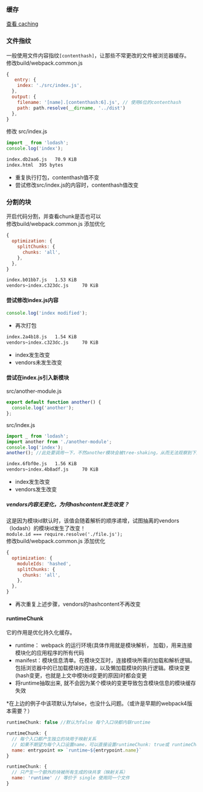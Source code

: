### 缓存
[查看 caching](https://webpack.js.org/guides/caching/)
### 文件指纹
一般使用文件内容指纹```[contenthash]```，让那些不常更改的文件被浏览器缓存。  
修改build/webpack.common.js
```js
{
   entry: {
    index: './src/index.js',
  },
  output: {
    filename: '[name].[contenthash:6].js', // 使用6位的contenthash
    path: path.resolve(__dirname, '../dist')
  },
}
```
修改 src/index.js
```js
import _ from 'lodash';
console.log('index');
```
```bash
index.db2aa6.js   70.9 KiB
index.html  395 bytes 
```
- 重复执行打包，contenthash值不变
- 尝试修改src/index.js的内容时，contenthash值改变

### 分割的块
开启代码分割，并查看chunk是否也可以  
修改build/webpack.common.js 添加优化
```js
{
  optimization: {
    splitChunks: {
      chunks: 'all',
    },
  },
}
```
```bash
index.b01bb7.js   1.53 KiB
vendors~index.c323dc.js     70 KiB 
```
#### 尝试修改index.js内容
```js
console.log('index modified');
```
- 再次打包
```bash
index.2a4b18.js   1.54 KiB     
vendors~index.c323dc.js     70 KiB
```
- index发生改变
- vendors未发生改变

#### 尝试在index.js引入新模块
src/another-module.js
```js
export default function another() {
  console.log('another');
};
```
src/index.js
```js
import _ from 'lodash';
import another from './another-module';
console.log('index');
another(); //此处要调用一下，不然another模块会被tree-shaking，从而无法观察到下述vendors改变的情况
```
```bash
index.6fbf0e.js   1.56 KiB
vendors~index.4b8adf.js     70 KiB
```
- index发生改变
- vendors发生改变
##### vendors内容无变化，为何hashcontent发生改变？
这是因为模块id默认时，该值会随着解析的顺序递增，试图抽离的vendors（lodash）的模块id发生了改变！    
```module.id === require.resolve('./file.js');```  
修改build/webpack.common.js 添加优化
```js
{
  optimization: {
    moduleIds: 'hashed',
    splitChunks: {
      chunks: 'all',
    },
  },
}
```
- 再次重复上述步骤，vendors的hashcontent不再改变


#### runtimeChunk
它的作用是优化持久化缓存。  
- runtime： webpack 的运行环境(具体作用就是模块解析， 加载)，用来连接模块化的应用程序的所有代码
- manifest：模块信息清单。在模块交互时，连接模块所需的加载和解析逻辑。包括浏览器中的已加载模块的连接，以及懒加载模块的执行逻辑。模块变更(hash变更，也就是上文中模块id变更的原因)时都会变更
- 将runtime抽取出来, 就不会因为某个模块的变更导致包含模块信息的模块缓存失效                 

*在上边的例子中该项默认为false，也没什么问题。（或许是早期的webpack4版本需要？）


```js
runtimeChunk: false //默认为false 每个入口块都内联runtime

runtimeChunk: {
  // 每个入口都产生独立的块用于映射关系
  // 如果不期望为每个入口设置name，可以直接设置runtimeChunk: true或 runtimeChunk: 'multiple'
  name: entrypoint => `runtime~${entrypoint.name}` 
}

runtimeChunk: {
  // 只产生一个额外的块被所有生成的块共享（映射关系）
  name: 'runtime' // 等价于 single 使用同一个文件
}
```


